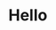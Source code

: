 <html>
<head>
	<title>Hello World</title>
</head>
<body>
<h1>Hello</h1>
<?php echo "My name is JJ";?>
</body>
</html>
